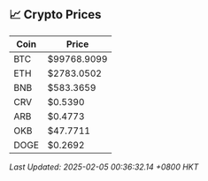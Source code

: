 ## 📈 Crypto Prices

| Coin | Price |
| ---- | ----- |
| BTC | $99768.9099 |
| ETH | $2783.0502 |
| BNB | $583.3659 |
| CRV | $0.5390 |
| ARB | $0.4773 |
| OKB | $47.7711 |
| DOGE | $0.2692 |

_Last Updated: 2025-02-05 00:36:32.14 +0800 HKT_